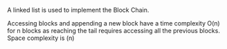 A linked list is used to implement the Block Chain.

Accessing blocks and appending a new block have a time complexity O(n) for n blocks as reaching the tail requires accessing all the previous blocks. Space complexity is (n)